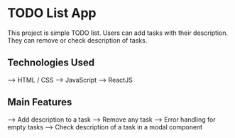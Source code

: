# TODO List App

This project is simple TODO list. Users can add tasks with their description. They can remove or check description of tasks. 

## Technologies Used

--> HTML / CSS
--> JavaScript
--> ReactJS

## Main Features

--> Add description to a task
--> Remove any task
--> Error handling for empty tasks
--> Check description of a task in a modal component
